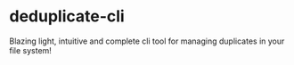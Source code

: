 # deduplicate-cli
Blazing light, intuitive and complete cli tool for managing duplicates in your file system!
